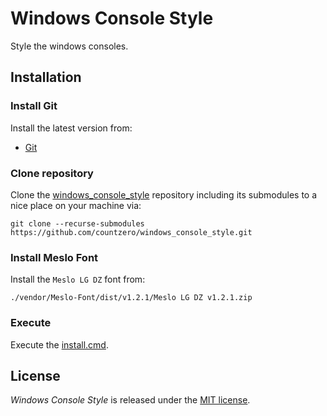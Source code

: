 # Windows Console Style

Style the windows consoles.

## Installation

### Install Git

Install the latest version from:

* [Git](https://git-scm.com/downloads)

### Clone repository

Clone the [windows_console_style](https://github.com/countzero/windows_console_style) repository including its submodules to a nice place on your machine via:

    git clone --recurse-submodules https://github.com/countzero/windows_console_style.git

### Install Meslo Font

Install the `Meslo LG DZ` font from:

    ./vendor/Meslo-Font/dist/v1.2.1/Meslo LG DZ v1.2.1.zip

### Execute

Execute the [install.cmd](https://github.com/countzero/windows_console_style/blob/master/install.cmd).

## License
*Windows Console Style* is released under the [MIT license](https://opensource.org/licenses/MIT).
